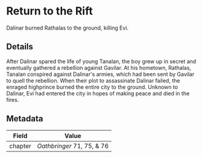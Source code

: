 # Return to the Rift
Dalinar burned Rathalas to the ground, killing Evi.

## Details
After Dalinar spared the life of young Tanalan, the boy grew up in secret and eventually gathered a rebellion against Gavilar. At his hometown, Rathalas, Tanalan conspired against Dalinar's armies, which had been sent by Gavilar to quell the rebellion. When their plot to assassinate Dalinar failed, the enraged highprince burned the entire city to the ground. Unknown to Dalinar, Evi had entered the city in hopes of making peace and died in the fires.

## Metadata
| Field | Value |
| ----- | ----- |
| chapter | *Oathbringer* 71, 75, & 76 |
